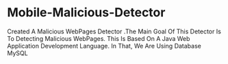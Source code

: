 # Mobile-Malicious-Detector
Created A Malicious WebPages Detector .The Main Goal Of This Detector Is To Detecting Malicious WebPages. This Is Based On A Java Web Application Development Language. In That, We Are Using Database MySQL

